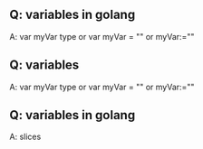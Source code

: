 ## Q: variables in golang 
 A:  var myVar type or var myVar = "" or myVar:=""

## Q: variables 
 A:   var myVar type or var myVar = "" or myVar:=""

## Q: variables in golang
 A: slices 

